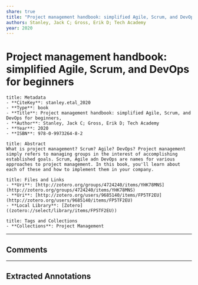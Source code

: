 ```yaml
---
share: true
title: "Project management handbook: simplified Agile, Scrum, and DevOps for beginners"
authors: Stanley, Jack C; Gross, Erik D; Tech Academy
year: 2020 
---
```


# Project management handbook: simplified Agile, Scrum, and DevOps for beginners

```ad-info
title: Metadata
- **CiteKey**: stanley.etal_2020
- **Type**: book
- **Title**: Project management handbook: simplified Agile, Scrum, and DevOps for beginners, 
- **Author**: Stanley, Jack C; Gross, Erik D; Tech Academy
- **Year**: 2020 
- **ISBN**: 978-0-9973264-8-2
```
```ad-quote
title: Abstract
What is project management? Scrum? Agile? DevOps? Project management simply refers to managing groups in the interest of accomplishing established goals. Scrum, Agile adn DevOps are names for various approaches to project management. In this book, you'll learn about each of these and how to implement them in your company.
```
```ad-abstract
title: Files and Links
- **Uri**: [http://zotero.org/groups/4724240/items/YHK78MNS](http://zotero.org/groups/4724240/items/YHK78MNS)
- **Uri**: [http://zotero.org/users/9685140/items/FP5TF2EU](http://zotero.org/users/9685140/items/FP5TF2EU)
- **Local Library**: [Zotero]((zotero://select/library/items/FP5TF2EU))
```
```ad-note
title: Tags and Collections
- **Collections**: Project Management
```

----

## Comments



----

## Extracted Annotations

